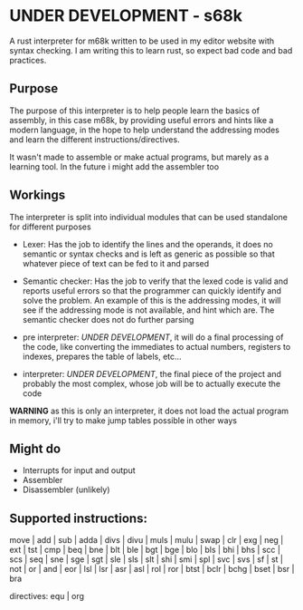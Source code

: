 # UNDER DEVELOPMENT - s68k
A rust interpreter for m68k written to be used in my editor website with syntax checking.
I am writing this to learn rust, so expect bad code and bad practices.

## Purpose
The purpose of this interpreter is to help people learn the basics of assembly, in this case m68k, by providing useful errors and hints like a modern language, in the hope to help understand the addressing modes and learn the different instructions/directives.

It wasn't made to assemble or make actual programs, but marely as a learning tool. In the future i might add the assembler too

## Workings
The interpreter is split into individual modules that can be used standalone for different purposes
- Lexer: Has the job to identify the lines and the operands, it does no semantic or syntax checks and is left as generic as possible so that whatever piece of text can be fed to it and parsed

- Semantic checker: Has the job to verify that the lexed code is valid and reports useful errors so that the programmer can quickly identify and solve the problem. An example of this is the addressing modes, it will see if the addressing mode is not available, and hint which are. The semantic checker does not do further parsing

- pre interpreter: *UNDER DEVELOPMENT*, it will do a final processing of the code, like converting the immediates to actual numbers, registers to indexes, prepares the table of labels, etc... 

- interpreter: *UNDER DEVELOPMENT*, the final piece of the project and probably the most complex, whose job will be to actually execute the code

**WARNING** as this is only an interpreter, it does not load the actual program in memory, i'll try to make jump tables possible in other ways 
## Might do
- Interrupts for input and output
- Assembler
- Disassembler (unlikely)

## Supported instructions:
move | add | sub | adda | divs | divu | muls | mulu | swap | clr | exg | neg | ext | tst | cmp | beq | bne | blt | ble | bgt | bge | blo | bls | bhi | bhs | scc | scs | seq | sne | sge | sgt | sle | sls | slt | shi | smi | spl | svc | svs | sf | st | not | or | and | eor | lsl | lsr | asr | asl | rol | ror | btst | bclr | bchg | bset | bsr | bra

directives:
equ | org
